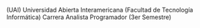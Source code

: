 (UAI) Universidad Abierta Interamericana (Facultad de Tecnología Informática) Carrera Analista Programador (3er Semestre)